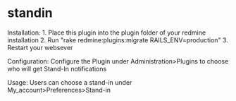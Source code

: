 # standin
Installation: 
    1. Place this plugin into the plugin folder of your redmine installation
    2. Run "rake redmine:plugins:migrate RAILS_ENV=production"
    3. Restart your websever
    
Configuration:
    Configure the Plugin under Administration>Plugins to choose who will get Stand-In notifications
    
Usage:
    Users can choose a stand-in under My_account>Preferences>Stand-in
